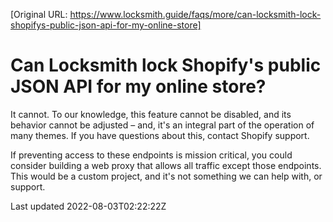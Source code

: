 [Original URL: https://www.locksmith.guide/faqs/more/can-locksmith-lock-shopifys-public-json-api-for-my-online-store]

# Can Locksmith lock Shopify's public JSON API for my online store?

It cannot. To our knowledge, this feature cannot be disabled, and its behavior cannot be adjusted – and, it's an integral part of the operation of many themes. If you have questions about this, contact Shopify support.

If preventing access to these endpoints is mission critical, you could consider building a web proxy that allows all traffic except those endpoints. This would be a custom project, and it's not something we can help with, or support.

Last updated 2022-08-03T02:22:22Z